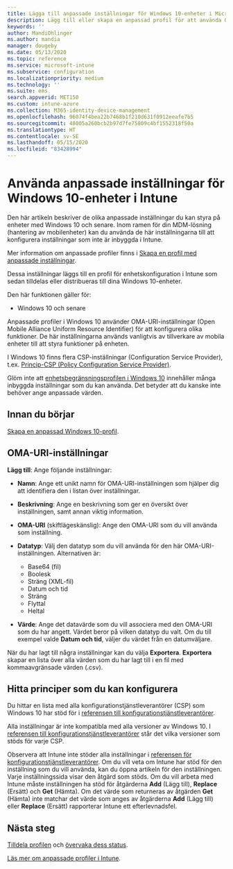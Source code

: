 ```yaml
---
title: Lägga till anpassade inställningar för Windows 10-enheter i Microsoft Intune – Azure | Microsoft Docs
description: Lägg till eller skapa en anpassad profil för att använda OMA-URI-inställningarna för enheter som kör Windows 10 i Microsoft Intune. Använd en anpassad profil för att lägga till anpassade inställningar.
keywords: ''
author: MandiOhlinger
ms.author: mandia
manager: dougeby
ms.date: 05/13/2020
ms.topic: reference
ms.service: microsoft-intune
ms.subservice: configuration
ms.localizationpriority: medium
ms.technology: ''
ms.suite: ems
search.appverid: MET150
ms.custom: intune-azure
ms.collection: M365-identity-device-management
ms.openlocfilehash: 96074f4bea22b7468b1f210d631f0912eeafe7b5
ms.sourcegitcommit: 48005a260bcb2b97d7fe75809c4bf1552318f50a
ms.translationtype: HT
ms.contentlocale: sv-SE
ms.lasthandoff: 05/15/2020
ms.locfileid: "83428994"
---
```

# <a name="use-custom-settings-for-windows-10-devices-in-intune"></a>Använda anpassade inställningar för Windows 10-enheter i Intune

Den här artikeln beskriver de olika anpassade inställningar du kan styra på enheter med Windows 10 och senare. Inom ramen för din MDM-lösning (hantering av mobilenheter) kan du använda de här inställningarna till att konfigurera inställningar som inte är inbyggda i Intune.

Mer information om anpassade profiler finns i [Skapa en profil med anpassade inställningar](custom-settings-configure.md).

Dessa inställningar läggs till en profil för enhetskonfiguration i Intune som sedan tilldelas eller distribueras till dina Windows 10-enheter.

Den här funktionen gäller för:

- Windows 10 och senare

Anpassade profiler i Windows 10 använder OMA-URI-inställningar (Open Mobile Alliance Uniform Resource Identifier) för att konfigurera olika funktioner. De här inställningarna används vanligtvis av tillverkare av mobila enheter till att styra funktioner på enheten.

I Windows 10 finns flera CSP-inställningar (Configuration Service Provider), t.ex. [Princip-CSP (Policy Configuration Service Provider)](https://technet.microsoft.com/itpro/windows/manage/how-it-pros-can-use-configuration-service-providers).

Glöm inte att [enhetsbegränsningsprofilen i Windows 10](device-restrictions-windows-10.md) innehåller många inbyggda inställningar som du kan använda. Det betyder att du kanske inte behöver ange anpassade värden.

## <a name="before-you-begin"></a>Innan du börjar

[Skapa en anpassad Windows 10-profil](custom-settings-configure.md#create-the-profile).

## <a name="oma-uri-settings"></a>OMA-URI-inställningar

**Lägg till**: Ange följande inställningar:

- **Namn**: Ange ett unikt namn för OMA-URI-inställningen som hjälper dig att identifiera den i listan över inställningar.
- **Beskrivning**: Ange en beskrivning som ger en översikt över inställningen, samt annan viktig information.
- **OMA-URI** (skiftlägeskänslig): Ange den OMA-URI som du vill använda som inställning.
- **Datatyp**: Välj den datatyp som du vill använda för den här OMA-URI-inställningen. Alternativen är:

  - Base64 (fil)
  - Boolesk
  - Sträng (XML-fil)
  - Datum och tid
  - Sträng
  - Flyttal
  - Heltal

- **Värde**: Ange det datavärde som du vill associera med den OMA-URI som du har angett. Värdet beror på vilken datatyp du valt. Om du till exempel valde **Datum och tid**, väljer du värdet från en datumväljare.

När du har lagt till några inställningar kan du välja **Exportera**. **Exportera** skapar en lista över alla värden som du har lagt till i en fil med kommaavgränsade värden (.csv).

## <a name="find-the-policies-you-can-configure"></a>Hitta principer som du kan konfigurera

Du hittar en lista med alla konfigurationstjänstleverantörer (CSP) som Windows 10 har stöd för i [referensen till konfigurationstjänstleverantörer](https://msdn.microsoft.com/windows/hardware/commercialize/customize/mdm/configuration-service-provider-reference).

Alla inställningar är inte kompatibla med alla versioner av Windows 10. I [referensen till konfigurationstjänstleverantörer](https://msdn.microsoft.com/windows/hardware/commercialize/customize/mdm/configuration-service-provider-reference) står det vilka versioner som stöds för varje CSP.

Observera att Intune inte stöder alla inställningar i [referensen för konfigurationstjänstleverantörer](https://msdn.microsoft.com/windows/hardware/commercialize/customize/mdm/configuration-service-provider-reference). Om du vill veta om Intune har stöd för den inställning som du vill använda, kan du öppna artikeln för den inställningen. Varje inställningssida visar den åtgärd som stöds. Om du vill arbeta med Intune måste inställningen ha stöd för åtgärderna **Add** (Lägg till), **Replace** (Ersätt) och **Get** (Hämta). Om det värde som returneras av åtgärden **Get** (Hämta) inte matchar det värde som anges av åtgärderna **Add** (Lägg till) eller **Replace** (Ersätt) rapporterar Intune ett efterlevnadsfel.

## <a name="next-steps"></a>Nästa steg

[Tilldela profilen](device-profile-assign.md) och [övervaka dess status](device-profile-monitor.md).

[Läs mer om anpassade profiler i Intune](custom-settings-configure.md).
